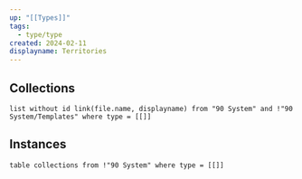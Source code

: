 ```yaml
---
up: "[[Types]]"
tags:
  - type/type
created: 2024-02-11
displayname: Territories
---
```

## Collections
```dataview
list without id link(file.name, displayname) from "90 System" and !"90 System/Templates" where type = [[]]
```
## Instances
```dataview
table collections from !"90 System" where type = [[]]
```
